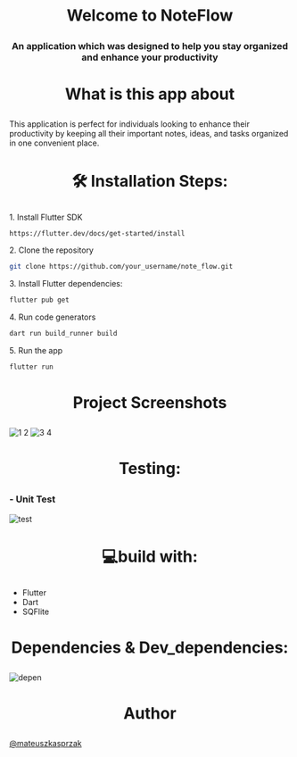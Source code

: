 # <p align="center">Welcome to NoteFlow</p>
<h3><p align="center">An application which was designed to help you stay organized and enhance your productivity</p></h3>

# <p align="center">What is this app about</p>

This application is perfect for individuals looking to enhance their productivity by keeping all their important notes, ideas, and tasks organized in one convenient place.

# <p align="center">🛠️ Installation Steps:</p>
     
<p>1. Install Flutter SDK</p>

```sh
https://flutter.dev/docs/get-started/install
```
<p>2. Clone the repository</p>

```sh
git clone https://github.com/your_username/note_flow.git
```
<p>3. Install Flutter dependencies:</p>

```sh
flutter pub get
```
<p>4. Run code generators</p>

```sh
dart run build_runner build
```
<p>5. Run the app</p>

```sh
flutter run
```

# <p align="center">Project Screenshots</p>
![1 2](https://github.com/mateuszkasprzak94/note_flow/assets/142491717/4dc4f221-8dab-414f-9083-360c9e5df37c)
![3 4](https://github.com/mateuszkasprzak94/note_flow/assets/142491717/4a986f17-29ec-4329-8c5a-cf6b14b93426)


# <p align="center">Testing:</p>
<h3>- Unit Test</h3>
  
![test](https://github.com/mateuszkasprzak94/note_flow/assets/142491717/1dc23fcb-618b-418a-a95b-4971d73313a1)


# <p align="center">💻build with:</p>

*   Flutter
*   Dart
*   SQFlite


# <p align="center">Dependencies & Dev_dependencies:</p>
![depen](https://github.com/mateuszkasprzak94/note_flow/assets/142491717/fe1dbbb8-7652-4e82-9f4b-a224514fe033)

# <p align="center">Author</p>
[@mateuszkasprzak](https://github.com/mateuszkasprzak94)
